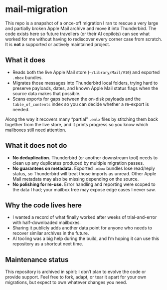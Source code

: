 # mail-migration

This repo is a snapshot of a once-off migration I ran to rescue a very large and partially broken Apple Mail archive and move it into Thunderbird. The code exists here so future travellers (or their AI copilots) can see what worked for me without having to rediscover every corner case from scratch. It is **not** a supported or actively maintained project.

## What it does
- Reads both the live Apple Mail store (`~/Library/Mail/V10`) and exported `.mbox` bundles.
- Migrates those messages into Thunderbird local folders, trying hard to preserve payloads, dates, and known Apple Mail status flags when the source data makes that possible.
- Scans exports for gaps between the on-disk payloads and the `table_of_contents` index so you can decide whether a re-export is needed.

Along the way it recovers many “partial” `.emlx` files by stitching them back together from the live store, and it prints progress so you know which mailboxes still need attention.

## What it does **not** do
- **No deduplication.** Thunderbird (or another downstream tool) needs to clean up any duplicates produced by multiple migration passes.
- **No guarantees on metadata.** Exported `.mbox` bundles lose read/reply status, so Thunderbird will treat those imports as unread. Other Apple Mail metadata may also be missing depending on the source.
- **No polishing for re-use.** Error handling and reporting were scoped to the data I had; your mailbox tree may expose edge cases I never saw.

## Why the code lives here
- I wanted a record of what finally worked after weeks of trial-and-error with half-downloaded mailboxes.
- Sharing it publicly adds another data point for anyone who needs to recover similar archives in the future.
- AI tooling was a big help during the build, and I’m hoping it can use this repository as a shortcut next time.

## Maintenance status
This repository is archived in spirit: I don’t plan to evolve the code or provide support. Feel free to fork, adapt, or tear it apart for your own migrations, but expect to own whatever changes you need.
